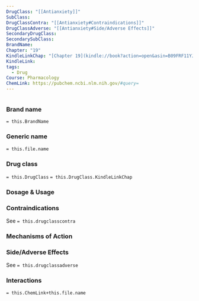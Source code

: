 ```yaml
---
DrugClass: "[[Antianxiety]]"
SubClass: 
DrugClassContra: "[[Antianxiety#Contraindications]]"
DrugClassAdverse: "[[Antianxiety#Side/Adverse Effects]]"
SecondaryDrugClass: 
SecondarySubClass: 
BrandName: 
Chapter: "19"
KindleLinkChap: "[Chapter 19](kindle://book?action=open&asin=B09FRF11YJ&location=10180)"
KindleLink: 
tags:
  - Drug
Course: Pharmacology
ChemLink: https://pubchem.ncbi.nlm.nih.gov/#query=
---
```

```smiles

```

### Brand name
`= this.BrandName`
### Generic name
`= this.file.name`
### Drug class 
`= this.DrugClass`
	`= this.DrugClass.KindleLinkChap`

### Dosage & Usage

### Contraindications
See `= this.drugclasscontra`

### Mechanisms of Action

### Side/Adverse Effects
See `= this.drugclassadverse`

### Interactions

`= this.ChemLink+this.file.name`